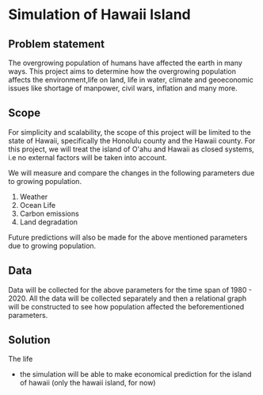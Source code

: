 # Simulation of Hawaii Island

## Problem statement
The overgrowing population of humans have affected the earth in many ways. This project aims to determine how the overgrowing population affects the environment,life on land, life in water, climate and geoeconomic issues like shortage of manpower, civil wars, inflation and many more.

## Scope
For simplicity and scalability, the scope of this project will be limited to the state of Hawaii, specifically the Honolulu county and the Hawaii county. For this project, we will treat the island of O'ahu and Hawaii as closed systems, i.e no external factors will be taken into account.

We will measure and compare the changes in the following parameters due to growing population.
1. Weather
2. Ocean Life
3. Carbon emissions
4. Land degradation

Future predictions will also be made for the above mentioned parameters due to growing population.

## Data

Data will be collected for the above parameters for the time span of 1980 - 2020. All the data will be collected separately and then a relational graph will be constructed to see how population affected the beforementioned parameters. 

## Solution
The life 
- the simulation will be able to make economical prediction for the island of hawaii (only the hawaii island, for now)
